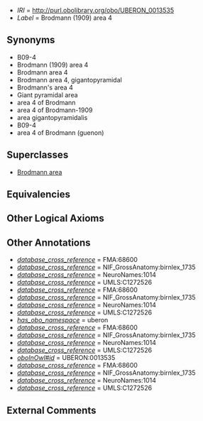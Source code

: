  * *IRI* = http://purl.obolibrary.org/obo/UBERON_0013535
 * *Label* = Brodmann (1909) area 4

## Synonyms

 * B09-4
 * Brodmann (1909) area 4
 * Brodmann area 4
 * Brodmann area 4, gigantopyramidal
 * Brodmann's area 4
 * Giant pyramidal area
 * area 4 of Brodmann
 * area 4 of Brodmann-1909
 * area gigantopyramidalis
 * B09-4
 * area 4 of Brodmann (guenon)

## Superclasses

 * [Brodmann area](../../UBERON/29/UBERON_0013529.md)

## Equivalencies


## Other Logical Axioms


## Other Annotations

 * *[database_cross_reference](../../ef/oboInOwl#hasDbXref.md)* = FMA:68600
 * *[database_cross_reference](../../ef/oboInOwl#hasDbXref.md)* = NIF_GrossAnatomy:birnlex_1735
 * *[database_cross_reference](../../ef/oboInOwl#hasDbXref.md)* = NeuroNames:1014
 * *[database_cross_reference](../../ef/oboInOwl#hasDbXref.md)* = UMLS:C1272526
 * *[database_cross_reference](../../ef/oboInOwl#hasDbXref.md)* = FMA:68600
 * *[database_cross_reference](../../ef/oboInOwl#hasDbXref.md)* = NIF_GrossAnatomy:birnlex_1735
 * *[database_cross_reference](../../ef/oboInOwl#hasDbXref.md)* = NeuroNames:1014
 * *[database_cross_reference](../../ef/oboInOwl#hasDbXref.md)* = UMLS:C1272526
 * *[has_obo_namespace](../../ce/oboInOwl#hasOBONamespace.md)* = uberon
 * *[database_cross_reference](../../ef/oboInOwl#hasDbXref.md)* = FMA:68600
 * *[database_cross_reference](../../ef/oboInOwl#hasDbXref.md)* = NIF_GrossAnatomy:birnlex_1735
 * *[database_cross_reference](../../ef/oboInOwl#hasDbXref.md)* = NeuroNames:1014
 * *[database_cross_reference](../../ef/oboInOwl#hasDbXref.md)* = UMLS:C1272526
 * *[oboInOwl#id](../../id/oboInOwl#id.md)* = UBERON:0013535
 * *[database_cross_reference](../../ef/oboInOwl#hasDbXref.md)* = FMA:68600
 * *[database_cross_reference](../../ef/oboInOwl#hasDbXref.md)* = NIF_GrossAnatomy:birnlex_1735
 * *[database_cross_reference](../../ef/oboInOwl#hasDbXref.md)* = NeuroNames:1014
 * *[database_cross_reference](../../ef/oboInOwl#hasDbXref.md)* = UMLS:C1272526

## External Comments


